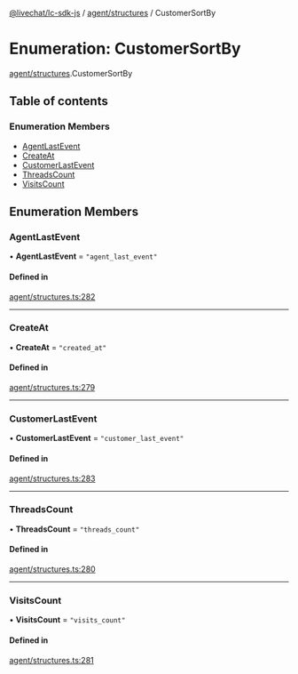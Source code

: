 [@livechat/lc-sdk-js](../README.md) / [agent/structures](../modules/agent_structures.md) / CustomerSortBy

# Enumeration: CustomerSortBy

[agent/structures](../modules/agent_structures.md).CustomerSortBy

## Table of contents

### Enumeration Members

- [AgentLastEvent](agent_structures.CustomerSortBy.md#agentlastevent)
- [CreateAt](agent_structures.CustomerSortBy.md#createat)
- [CustomerLastEvent](agent_structures.CustomerSortBy.md#customerlastevent)
- [ThreadsCount](agent_structures.CustomerSortBy.md#threadscount)
- [VisitsCount](agent_structures.CustomerSortBy.md#visitscount)

## Enumeration Members

### AgentLastEvent

• **AgentLastEvent** = ``"agent_last_event"``

#### Defined in

[agent/structures.ts:282](https://github.com/livechat/lc-sdk-js/blob/4da1eb6/src/agent/structures.ts#L282)

___

### CreateAt

• **CreateAt** = ``"created_at"``

#### Defined in

[agent/structures.ts:279](https://github.com/livechat/lc-sdk-js/blob/4da1eb6/src/agent/structures.ts#L279)

___

### CustomerLastEvent

• **CustomerLastEvent** = ``"customer_last_event"``

#### Defined in

[agent/structures.ts:283](https://github.com/livechat/lc-sdk-js/blob/4da1eb6/src/agent/structures.ts#L283)

___

### ThreadsCount

• **ThreadsCount** = ``"threads_count"``

#### Defined in

[agent/structures.ts:280](https://github.com/livechat/lc-sdk-js/blob/4da1eb6/src/agent/structures.ts#L280)

___

### VisitsCount

• **VisitsCount** = ``"visits_count"``

#### Defined in

[agent/structures.ts:281](https://github.com/livechat/lc-sdk-js/blob/4da1eb6/src/agent/structures.ts#L281)
